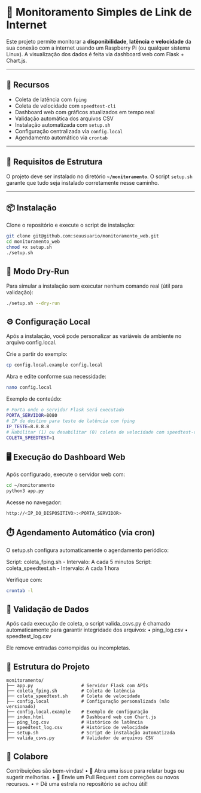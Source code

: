 
# 📡 Monitoramento Simples de Link de Internet

Este projeto permite monitorar a **disponibilidade**, **latência** e **velocidade** da sua conexão com a internet usando um Raspberry Pi (ou qualquer sistema Linux). A visualização dos dados é feita via dashboard web com Flask + Chart.js.

---

## 🚀 Recursos

- Coleta de latência com `fping`
- Coleta de velocidade com `speedtest-cli`
- Dashboard web com gráficos atualizados em tempo real
- Validação automática dos arquivos CSV
- Instalação automatizada com `setup.sh`
- Configuração centralizada via `config.local`
- Agendamento automático via `crontab`

---

## 📂 Requisitos de Estrutura

O projeto deve ser instalado no diretório **`~/monitoramento`**.
 O script `setup.sh` garante que tudo seja instalado corretamente nesse caminho.

---

## 📦 Instalação

Clone o repositório e execute o script de instalação:

```bash
git clone git@github.com:seuusuario/monitoramento_web.git
cd monitoramento_web
chmod +x setup.sh
./setup.sh
```
## 🧪 Modo Dry-Run

Para simular a instalação sem executar nenhum comando real (útil para validação):

```bash
./setup.sh --dry-run
```

## ⚙️ Configuração Local

Após a instalação, você pode personalizar as variáveis de ambiente no arquivo config.local.

Crie a partir do exemplo:

```bash
cp config.local.example config.local
```

Abra e edite conforme sua necessidade:

```bash
nano config.local
```

Exemplo de conteúdo:

```bash
# Porta onde o servidor Flask será executado
PORTA_SERVIDOR=8080
# IP de destino para teste de latência com fping
IP_TESTE=8.8.8.8
# Habilitar (1) ou desabilitar (0) coleta de velocidade com speedtest-cli
COLETA_SPEEDTEST=1
```

## 🖥️ Execução do Dashboard Web
Após configurado, execute o servidor web com:

```bash
cd ~/monitoramento
python3 app.py
```

Acesse no navegador:

```bash
http://<IP_DO_DISPOSITIVO>:<PORTA_SERVIDOR>
```

## ⏱️ Agendamento Automático (via cron)

O setup.sh configura automaticamente o agendamento periódico:

Script: coleta_fping.sh - Intervalo: A cada 5 minutos
Script: coleta_speedtest.sh - Intervalo: A cada 1 hora

Verifique com:
```bash
crontab -l
```

## 🧼 Validação de Dados

Após cada execução de coleta, o script valida_csvs.py é chamado automaticamente para garantir integridade dos arquivos:
	•	ping_log.csv
	•	speedtest_log.csv

Ele remove entradas corrompidas ou incompletas.

## 📁 Estrutura do Projeto

```
monitoramento/
├── app.py                  # Servidor Flask com APIs
├── coleta_fping.sh         # Coleta de latência
├── coleta_speedtest.sh     # Coleta de velocidade
├── config.local            # Configuração personalizada (não versionado)
├── config.local.example    # Exemplo de configuração
├── index.html              # Dashboard web com Chart.js
├── ping_log.csv            # Histórico de latência
├── speedtest_log.csv       # Histórico de velocidade
├── setup.sh                # Script de instalação automatizada
├── valida_csvs.py          # Validador de arquivos CSV
```

## 💬 Colabore

Contribuições são bem-vindas!
	•	🌱 Abra uma issue para relatar bugs ou sugerir melhorias.
	•	🚀 Envie um Pull Request com correções ou novos recursos.
	•	⭐ Dê uma estrela no repositório se achou útil!
